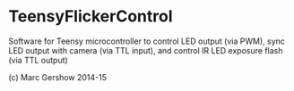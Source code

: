 # TeensyFlickerControl

Software for Teensy microcontroller to control LED output (via PWM), sync LED output with camera (via TTL input), and control IR LED exposure flash (via TTL output)

(c) Marc Gershow 2014-15
